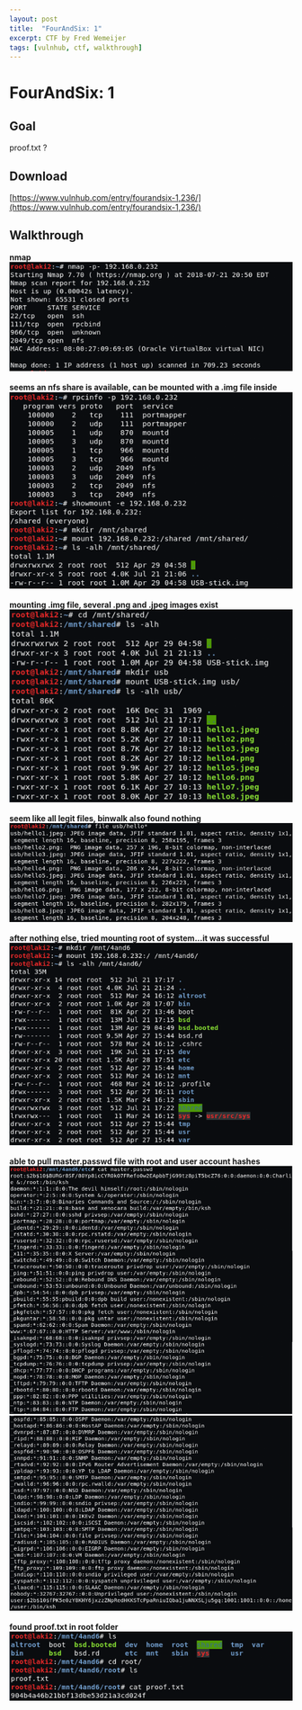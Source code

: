 ```yaml
---
layout: post
title:  "FourAndSix: 1"
excerpt: CTF by Fred Wemeijer
tags: [vulnhub, ctf, walkthrough]
---
```


# FourAndSix: 1

## Goal 
proof.txt ?

## Download 
[https://www.vulnhub.com/entry/fourandsix-1,236/](https://www.vulnhub.com/entry/fourandsix-1,236/)

## Walkthrough 
**nmap**
<br>![alt text](../vulnhub/FourAndSix_1/nmap.png)
<br><br>**seems an nfs share is available, can be mounted with a .img file inside**
<br>![alt text](../vulnhub/FourAndSix_1/rpc_nfs.png)
<br><br>**mounting .img file, several .png and .jpeg images exist**
<br>![alt text](../vulnhub/FourAndSix_1/usb_stick.png)
<br><br>**seem like all legit files, binwalk also found nothing**
<br>![alt text](../vulnhub/FourAndSix_1/hello.png)
<br><br>**after nothing else, tried mounting root of system...it was successful**
<br>![alt text](../vulnhub/FourAndSix_1/mount_root.png)
<br><br>**able to pull master.passwd file with root and user account hashes**
<br>![alt text](../vulnhub/FourAndSix_1/master_passwd_1.png)
![alt text](../vulnhub/FourAndSix_1/master_passwd_2.png)
<br><br>**found proof.txt in root folder**
<br>![alt text](../vulnhub/FourAndSix_1/root_proof.png)
<br><br>
